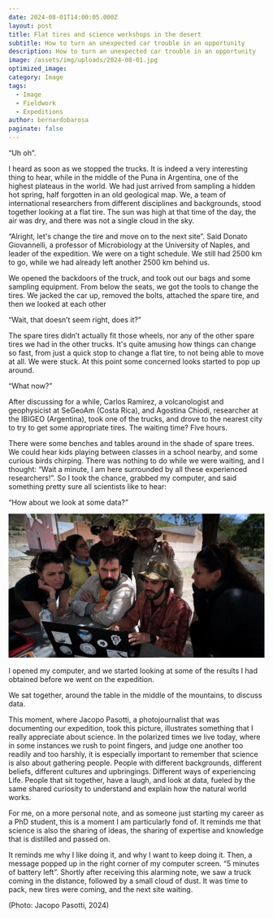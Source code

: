 ```yaml
---
date: 2024-08-01T14:00:05.000Z
layout: post
title: Flat tires and science workshops in the desert
subtitle: How to turn an unexpected car trouble in an opportunity
description: How to turn an unexpected car trouble in an opportunity 
image: /assets/img/uploads/2024-08-01.jpg
optimized_image:
category: Image
tags:
  - Image
  - Fieldwork
  - Expeditions
author: bernardobarosa
paginate: false
---
```


“Uh oh”. 

I heard as soon as we stopped the trucks.
It is indeed a very interesting thing to hear, while in the middle of the Puna in Argentina, one of the highest plateaus in the world. We had just arrived from sampling a hidden hot spring, half forgotten in an old geological map. We, a team of international researchers from different disciplines and backgrounds, stood together looking at a flat tire. The sun was high at that time of the day, the air was dry, and there was not a single cloud in the sky.

“Alright, let's change the tire and move on to the next site”. Said Donato Giovannelli, a professor of Microbiology at the University of Naples, and leader of the expedition. We were on a tight schedule. We still had 2500 km to go, while we had already left another 2500 km behind us.

We opened the backdoors of the truck, and took out our bags and some sampling equipment. From below the seats, we got the tools to change the tires. We jacked the car up, removed the bolts, attached the spare tire, and then we looked at each other

“Wait, that doesn’t seem right, does it?”

The spare tires didn’t actually fit those wheels, nor any of the other spare tires we had in the other trucks. It's quite amusing how things can change so fast, from just a quick stop to change a flat tire, to not being able to move at all. We were stuck. At this point some concerned looks started to pop up around.

“What now?”

After discussing for a while, Carlos Ramírez, a volcanologist and geophysicist at SeGeoAm (Costa Rica), and Agostina Chiodi, researcher at the IBIGEO (Argentina), took one of the trucks, and drove to the nearest city to try to get some appropriate tires. The waiting time? Five hours.

There were some benches and tables around in the shade of spare trees. We could hear kids playing between classes in a school nearby, and some curious birds chirping. There was nothing to do while we were waiting, and I thought: “Wait a minute, I am here surrounded by all these experienced researchers!”. So I took the chance, grabbed my computer, and said something pretty sure all scientists like to hear:

“How about we look at some data?”

![Alt text](/assets/img/uploads/2024-08-01.jpg "Impromptu workshop")

I opened my computer, and we started looking at some of the results I had obtained before we went on the expedition.

We sat together, around the table in the middle of the mountains, to discuss data.

This moment, where Jacopo Pasotti, a photojournalist that was documenting our expedition, took this picture, illustrates something that I really appreciate about science. In the polarized times we live today, where in some instances we rush to point fingers, and judge one another too readily and too harshly, it is especially important to remember that science is also about gathering people. People with different backgrounds, different beliefs, different cultures and upbringings. Different ways of experiencing Life. People that sit together, have a laugh, and look at data, fueled by the same shared curiosity to understand and explain how the natural world works. 

For me, on a more personal note, and as someone just starting my career as a PhD student, this is a moment I am particularly fond of. It reminds me that science is also the sharing of ideas, the sharing of expertise and knowledge that is distilled and passed on.

It reminds me why I like doing it, and why I want to keep doing it.
Then, a message popped up in the right corner of my computer screen.
“5 minutes of battery left”.
Shortly after receiving this alarming note, we saw a truck coming in the distance, followed by a small cloud of dust. It was time to pack, new tires were coming, and the next site waiting.

(Photo: Jacopo Pasotti, 2024)

